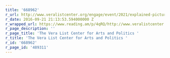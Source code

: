 ```yaml
---
title: '668962'
r_url: http://www.veralistcenter.org/engage/event/2021/explained-pictures-with-jeffrey-scudder/
r_date: 2016-09-21 21:13:53.594000000 Z
r_wrapped_url: https://www.reading.am/p/4qRQ/http://www.veralistcenter.org/engage/event/2021/explained-pictures-with-jeffrey-scudder/
r_page_description: ''
r_page_title: 'The Vera List Center for Arts and Politics '
r_title: 'The Vera List Center for Arts and Politics '
r_id: '668962'
r_page_id: '489311'
---
```


